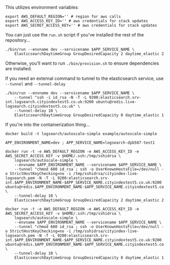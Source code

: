 This utilizes environment variables:

    export AWS_DEFAULT_REGION='' # region for aws calls
    export AWS_ACCESS_KEY_ID='' # aws credentials for stack updates
    export AWS_SECRET_ACCESS_KEY='' # aws credentials for stack updates

You can just use the `run.sh` script if you've installed the rest of the repository...

    ./bin/run --envname dev --servicename $APP_SERVICE_NAME \
        ElasticsearchDaytimeGroup GroupDesiredCapacity 2 daytime_elastic 2

Otherwise, you'll want to run `./bin/provision.sh` to ensure dependencies are installed.

If you need an external command to tunnel to the elasticsearch service, use `--tunnel` and `--tunnel-delay`

    ./bin/run --envname dev --servicename $APP_SERVICE_NAME \
        --tunnel "ssh -i id_rsa -N -T -L 9200:elasticsearch.srv-int.logsearch.cityindextest5.co.uk:9200 ubuntu@redis.live-logsearch.cityindextest5.co.uk" \
        --tunnel-delay 10 \
        ElasticsearchDaytimeGroup GroupDesiredCapacity 0 daytime_elastic 1

If you're into the containerization thing...

    docker build -t logsearch/autoscale-simple example/autoscale-simple

    APP_ENVIRONMENT_NAME=dev ; APP_SERVICE_NAME=logsearch-dpb587-test1

    docker run -t -e AWS_DEFAULT_REGION -e AWS_ACCESS_KEY_ID -e AWS_SECRET_ACCESS_KEY -v $HOME/.ssh:/tmp/sshidrsa \
        logsearch/autoscale-simple \
        --envname $APP_ENVIRONMENT_NAME --servicename $APP_SERVICE_NAME \
        --tunnel "chmod 600 id_rsa ; ssh -o UserKnownHostsFile=/dev/null -o StrictHostKeyChecking=no -i /tmp/sshidrsa/cityindex-live-logsearch.pem -N -T -L 9200:elasticsearch.srv-int.$APP_ENVIRONMENT_NAME-$APP_SERVICE_NAME.cityindextest5.co.uk:9200 ubuntu@redis.$APP_ENVIRONMENT_NAME-$APP_SERVICE_NAME.cityindextest5.co.uk" \
        --tunnel-delay 10 \
        ElasticsearchDaytimeGroup GroupDesiredCapacity 2 daytime_elastic 2

    docker run -t -e AWS_DEFAULT_REGION -e AWS_ACCESS_KEY_ID -e AWS_SECRET_ACCESS_KEY -v $HOME/.ssh:/tmp/sshidrsa \
        logsearch/autoscale-simple \
        --envname $APP_ENVIRONMENT_NAME --servicename $APP_SERVICE_NAME \
        --tunnel "chmod 600 id_rsa ; ssh -o UserKnownHostsFile=/dev/null -o StrictHostKeyChecking=no -i /tmp/sshidrsa/cityindex-live-logsearch.pem -N -T -L 9200:elasticsearch.srv-int.$APP_ENVIRONMENT_NAME-$APP_SERVICE_NAME.cityindextest5.co.uk:9200 ubuntu@redis.$APP_ENVIRONMENT_NAME-$APP_SERVICE_NAME.cityindextest5.co.uk" \
        --tunnel-delay 10 \
        ElasticsearchDaytimeGroup GroupDesiredCapacity 0 daytime_elastic 1

